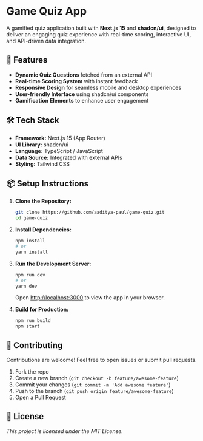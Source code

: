 # Game Quiz App

A gamified quiz application built with **Next.js 15** and **shadcn/ui**, designed to deliver an engaging quiz experience with real-time scoring, interactive UI, and API-driven data integration.

## 🚀 Features

- **Dynamic Quiz Questions** fetched from an external API
- **Real-time Scoring System** with instant feedback
- **Responsive Design** for seamless mobile and desktop experiences
- **User-friendly Interface** using shadcn/ui components
- **Gamification Elements** to enhance user engagement

## 🛠️ Tech Stack

- **Framework:** Next.js 15 (App Router)
- **UI Library:** shadcn/ui
- **Language:** TypeScript / JavaScript
- **Data Source:** Integrated with external APIs
- **Styling:** Tailwind CSS

## 📦 Setup Instructions

1. **Clone the Repository:**
   ```bash
   git clone https://github.com/aaditya-paul/game-quiz.git
   cd game-quiz
   ```

2. **Install Dependencies:**
   ```bash
   npm install
   # or
   yarn install
   ```

3. **Run the Development Server:**
   ```bash
   npm run dev
   # or
   yarn dev
   ```
   Open [http://localhost:3000](http://localhost:3000) to view the app in your browser.

4. **Build for Production:**
   ```bash
   npm run build
   npm start
   ```


## 🤝 Contributing

Contributions are welcome! Feel free to open issues or submit pull requests.

1. Fork the repo
2. Create a new branch (`git checkout -b feature/awesome-feature`)
3. Commit your changes (`git commit -m 'Add awesome feature'`)
4. Push to the branch (`git push origin feature/awesome-feature`)
5. Open a Pull Request

## 📄 License

_This project is licensed under the MIT License._

